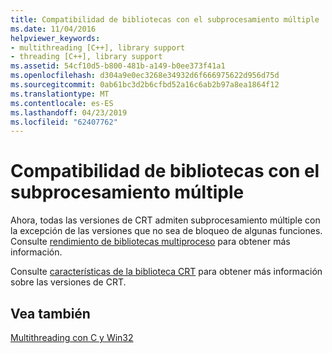 ```yaml
---
title: Compatibilidad de bibliotecas con el subprocesamiento múltiple
ms.date: 11/04/2016
helpviewer_keywords:
- multithreading [C++], library support
- threading [C++], library support
ms.assetid: 54cf10d5-b800-481b-a149-b0ee373f41a1
ms.openlocfilehash: d304a9e0ec3268e34932d6f666975622d956d75d
ms.sourcegitcommit: 0ab61bc3d2b6cfbd52a16c6ab2b97a8ea1864f12
ms.translationtype: MT
ms.contentlocale: es-ES
ms.lasthandoff: 04/23/2019
ms.locfileid: "62407762"
---
```

# <a name="library-support-for-multithreading"></a>Compatibilidad de bibliotecas con el subprocesamiento múltiple

Ahora, todas las versiones de CRT admiten subprocesamiento múltiple con la excepción de las versiones que no sea de bloqueo de algunas funciones. Consulte [rendimiento de bibliotecas multiproceso](../c-runtime-library/multithreaded-libraries-performance.md) para obtener más información.

Consulte [características de la biblioteca CRT](../c-runtime-library/crt-library-features.md) para obtener más información sobre las versiones de CRT.

## <a name="see-also"></a>Vea también

[Multithreading con C y Win32](multithreading-with-c-and-win32.md)
